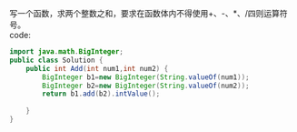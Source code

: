写一个函数，求两个整数之和，要求在函数体内不得使用+、-、*、/四则运算符号。  
code:
```java
import java.math.BigInteger;
public class Solution {
    public int Add(int num1,int num2) {
        BigInteger b1=new BigInteger(String.valueOf(num1));
        BigInteger b2=new BigInteger(String.valueOf(num2));
        return b1.add(b2).intValue();
 
    }
}
